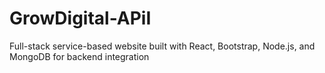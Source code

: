 # GrowDigital-APiI
Full-stack service-based website built with React, Bootstrap, Node.js, and MongoDB for backend integration

